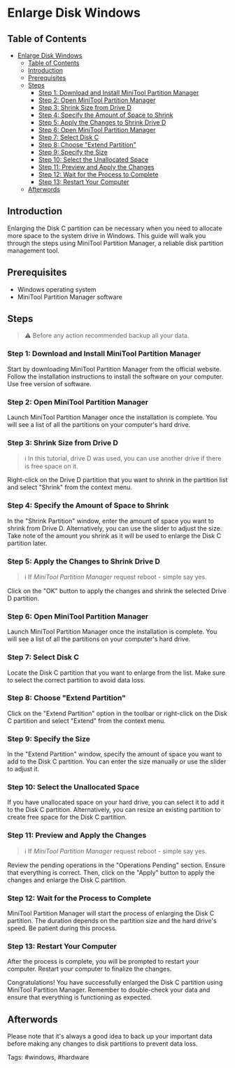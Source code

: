 # Enlarge Disk Windows

## Table of Contents

- [Enlarge Disk Windows](#enlarge-disk-windows)
  - [Table of Contents](#table-of-contents)
  - [Introduction](#introduction)
  - [Prerequisites](#prerequisites)
  - [Steps](#steps)
    - [Step 1: Download and Install MiniTool Partition Manager](#step-1-download-and-install-minitool-partition-manager)
    - [Step 2: Open MiniTool Partition Manager](#step-2-open-minitool-partition-manager)
    - [Step 3: Shrink Size from Drive D](#step-3-shrink-size-from-drive-d)
    - [Step 4: Specify the Amount of Space to Shrink](#step-4-specify-the-amount-of-space-to-shrink)
    - [Step 5: Apply the Changes to Shrink Drive D](#step-5-apply-the-changes-to-shrink-drive-d)
    - [Step 6: Open MiniTool Partition Manager](#step-6-open-minitool-partition-manager)
    - [Step 7: Select Disk C](#step-7-select-disk-c)
    - [Step 8: Choose "Extend Partition"](#step-8-choose-extend-partition)
    - [Step 9: Specify the Size](#step-9-specify-the-size)
    - [Step 10: Select the Unallocated Space](#step-10-select-the-unallocated-space)
    - [Step 11: Preview and Apply the Changes](#step-11-preview-and-apply-the-changes)
    - [Step 12: Wait for the Process to Complete](#step-12-wait-for-the-process-to-complete)
    - [Step 13: Restart Your Computer](#step-13-restart-your-computer)
  - [Afterwords](#afterwords)

## Introduction

Enlarging the Disk C partition can be necessary when you need to allocate more space to the system drive in Windows. This guide will walk you through the steps using MiniTool Partition Manager, a reliable disk partition management tool.

## Prerequisites

- Windows operating system
- MiniTool Partition Manager software

## Steps

> ⚠️ Before any action recommended backup all your data.

### Step 1: Download and Install MiniTool Partition Manager

Start by downloading MiniTool Partition Manager from the official website. Follow the installation instructions to install the software on your computer. Use free version of software.

### Step 2: Open MiniTool Partition Manager

Launch MiniTool Partition Manager once the installation is complete. You will see a list of all the partitions on your computer's hard drive.

### Step 3: Shrink Size from Drive D

> ℹ️ In this tutorial, drive D was used, you can use another drive if there is free space on it.

Right-click on the Drive D partition that you want to shrink in the partition list and select "Shrink" from the context menu.

### Step 4: Specify the Amount of Space to Shrink

In the "Shrink Partition" window, enter the amount of space you want to shrink from Drive D. Alternatively, you can use the slider to adjust the size. Take note of the amount you shrink as it will be used to enlarge the Disk C partition later.

### Step 5: Apply the Changes to Shrink Drive D

> ℹ️ If *MiniTool Partition Manager* request reboot - simple say yes.

Click on the "OK" button to apply the changes and shrink the selected Drive D partition.

### Step 6: Open MiniTool Partition Manager

Launch MiniTool Partition Manager once the installation is complete. You will see a list of all the partitions on your computer's hard drive.

### Step 7: Select Disk C

Locate the Disk C partition that you want to enlarge from the list. Make sure to select the correct partition to avoid data loss.

### Step 8: Choose "Extend Partition"

Click on the "Extend Partition" option in the toolbar or right-click on the Disk C partition and select "Extend" from the context menu.

### Step 9: Specify the Size

In the "Extend Partition" window, specify the amount of space you want to add to the Disk C partition. You can enter the size manually or use the slider to adjust it.

### Step 10: Select the Unallocated Space

If you have unallocated space on your hard drive, you can select it to add it to the Disk C partition. Alternatively, you can resize an existing partition to create free space for the Disk C partition.

### Step 11: Preview and Apply the Changes

> ℹ️ If *MiniTool Partition Manager* request reboot - simple say yes.

Review the pending operations in the "Operations Pending" section. Ensure that everything is correct. Then, click on the "Apply" button to apply the changes and enlarge the Disk C partition.

### Step 12: Wait for the Process to Complete

MiniTool Partition Manager will start the process of enlarging the Disk C partition. The duration depends on the partition size and the hard drive's speed. Be patient during this process.

### Step 13: Restart Your Computer

After the process is complete, you will be prompted to restart your computer. Restart your computer to finalize the changes.

Congratulations! You have successfully enlarged the Disk C partition using MiniTool Partition Manager. Remember to double-check your data and ensure that everything is functioning as expected.

## Afterwords

Please note that it's always a good idea to back up your important data before making any changes to disk partitions to prevent data loss.

Tags: #windows, #hardware
